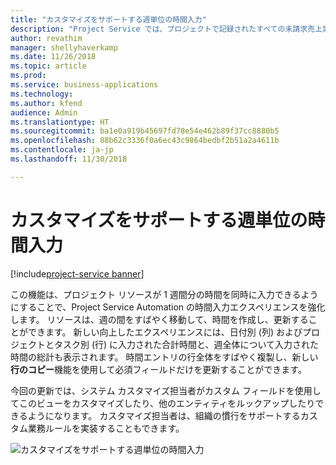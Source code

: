 ```yaml
---
title: "カスタマイズをサポートする週単位の時間入力"
description: "Project Service では、プロジェクトで記録されたすべての未請求売上実績から請求書が作成されます。"
author: revathim
manager: shellyhaverkamp
ms.date: 11/26/2018
ms.topic: article
ms.prod: 
ms.service: business-applications
ms.technology: 
ms.author: kfend
audience: Admin
ms.translationtype: HT
ms.sourcegitcommit: ba1e0a919b45697fd78e54e462b89f37cc8880b5
ms.openlocfilehash: 88b62c3336f0a6ec43c9864bedbf2b51a2a4611b
ms.contentlocale: ja-jp
ms.lasthandoff: 11/30/2018

---
```

#  <a name="weekly-time-entry-with-support-for-customizations"></a>カスタマイズをサポートする週単位の時間入力

[!include[project-service banner](../../../includes/project-service.md)]

この機能は、プロジェクト リソースが 1 週間分の時間を同時に入力できるようにすることで、Project Service Automation の時間入力エクスペリエンスを強化します。 リソースは、週の間をすばやく移動して、時間を作成し、更新することができます。 新しい向上したエクスペリエンスには、日付別 (列) およびプロジェクトとタスク別 (行) に入力された合計時間と、週全体について入力された時間の総計も表示されます。 時間エントリの行全体をすばやく複製し、新しい**行のコピー**機能を使用して必須フィールドだけを更新することができます。 

今回の更新では、システム カスタマイズ担当者がカスタム フィールドを使用してこのビューをカスタマイズしたり、他のエンティティをルックアップしたりできるようになります。 カスタマイズ担当者は、組織の慣行をサポートするカスタム業務ルールを実装することもできます。 

![カスタマイズをサポートする週単位の時間入力](media/weekly-time-entry.PNG "カスタマイズをサポートする週単位の時間入力")



